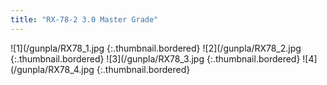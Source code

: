 ```yaml
---
title: "RX-78-2 3.0 Master Grade"
---
```


![1](/gunpla/RX78_1.jpg {:.thumbnail.bordered}
![2](/gunpla/RX78_2.jpg {:.thumbnail.bordered}
![3](/gunpla/RX78_3.jpg {:.thumbnail.bordered}
![4](/gunpla/RX78_4.jpg {:.thumbnail.bordered}

